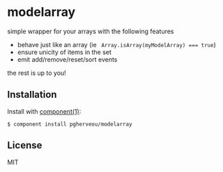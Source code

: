 # modelarray

  simple wrapper for your arrays with the following features
  - behave just like an array (ie ` Array.isArray(myModelArray) === true`)
  - ensure unicity of items in the set
  - emit add/remove/reset/sort events

  the rest is up to you!


## Installation

  Install with [component(1)](http://component.io):

    $ component install pgherveou/modelarray

## License

  MIT
